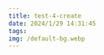 ```yaml
---
title: test-4-create
date: 2024/1/29 14:31:45
tags: 
img: /default-bg.webp
---
```


[](https://stackoverflow.com/questions/4114095/how-do-i-revert-a-git-repository-to-a-previous-commit)